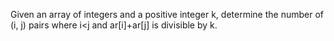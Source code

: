 Given an array of integers and a positive integer k, determine the number of (i, j) pairs where i<j and  ar[i]+ar[j]  is divisible by k.